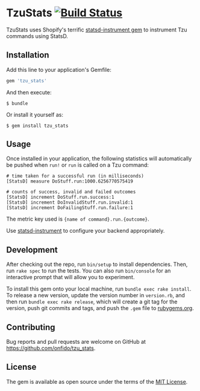 # TzuStats [![Build Status](https://travis-ci.org/onfido/tzu_stats.svg)](https://travis-ci.org/onfido/tzu_stats)

TzuStats uses Shopify's terrific [statsd-instrument gem](https://github.com/Shopify/statsd-instrument/) to instrument Tzu commands using StatsD.

## Installation

Add this line to your application's Gemfile:

```ruby
gem 'tzu_stats'
```

And then execute:

    $ bundle

Or install it yourself as:

    $ gem install tzu_stats

## Usage

Once installed in your application, the following statistics will automatically be pushed when `run!` or `run` is called on a Tzu command:

```
# time taken for a successful run (in milliseconds)
[StatsD] measure DoStuff.run:1000.6256770575419

# counts of success, invalid and failed outcomes
[StatsD] increment DoStuff.run.success:1
[StatsD] increment DoInvalidStuff.run.invalid:1
[StatsD] increment DoFailingStuff.run.failure:1
```

The metric key used is `{name of command}.run.{outcome}`.

Use [statsd-instrument](https://github.com/Shopify/statsd-instrument/#configuration) to configure your backend appropriately.

## Development

After checking out the repo, run `bin/setup` to install dependencies. Then, run `rake spec` to run the tests. You can also run `bin/console` for an interactive prompt that will allow you to experiment.

To install this gem onto your local machine, run `bundle exec rake install`. To release a new version, update the version number in `version.rb`, and then run `bundle exec rake release`, which will create a git tag for the version, push git commits and tags, and push the `.gem` file to [rubygems.org](https://rubygems.org).

## Contributing

Bug reports and pull requests are welcome on GitHub at https://github.com/onfido/tzu_stats.

## License

The gem is available as open source under the terms of the [MIT License](http://opensource.org/licenses/MIT).
